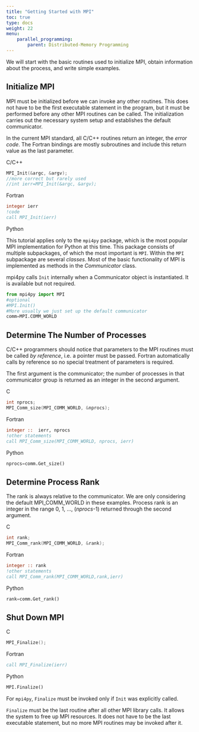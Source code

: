 ```yaml
---
title: "Getting Started with MPI"
toc: true
type: docs
weight: 22
menu:
    parallel_programming:
        parent: Distributed-Memory Programming
---
```


We will start with the basic routines used to initialize MPI, obtain information about the process, and write simple examples.

## Initialize MPI

MPI must be initialized before we can invoke any other routines.  This does not have to be the first executable statement in the program, but it must be performed before any other MPI routines can be called.  The initialization carries out the necessary system setup and establishes the default communicator.

In the current MPI standard, all C/C\+\+ routines return an integer, the _error code_.  The Fortran bindings are mostly subroutines and include this return value as the last parameter.

C/C++
```c
MPI_Init(&argc, &argv);
//more correct but rarely used
//int ierr=MPI_Init(&argc, &argv);
```

Fortran
```fortran
integer ierr
!code
call MPI_Init(ierr)
```

Python

This tutorial applies only to the `mpi4py` package, which is the most popular MPI implementation for Python at this time.  This package consists of multiple subpackages, of which the most important is `MPI`.  Within the `MPI` subpackage are several _classes_.  Most of the basic functionality of MPI is implemented as methods in the _Communicator_ class.

mpi4py calls `Init` internally when a Communicator object is instantiated. It is available but not required.

```python
from mpi4py import MPI
#optional
#MPI.Init()
#More usually we just set up the default communicator
comm=MPI.COMM_WORLD
```

## Determine The Number of Processes

C/C\+\+ programmers should notice that parameters to the MPI routines must be called _by reference_, i.e. a pointer must be passed.  Fortran automatically calls by reference so no special treatment of parameters is required. 

The first argument is the communicator; the number of processes in that communicator group is returned as an integer in the second argument.

C
```c
int nprocs;
MPI_Comm_size(MPI_COMM_WORLD, &nprocs);
```

Fortran
```fortran
integer ::  ierr, nprocs
!other statements
call MPI_Comm_size(MPI_COMM_WORLD, nprocs, ierr)
```

Python
```python
nprocs=comm.Get_size()
```

## Determine Process Rank

The rank is always relative to the communicator.  We are only considering the default MPI_COMM_WORLD in these examples.  Process rank is an integer in the range
0, 1, …,  (_nprocs_-1) returned through the second argument.

C
```c
int rank;
MPI_Comm_rank(MPI_COMM_WORLD, &rank);
```

Fortran
```fortran
integer :: rank
!other statements
call MPI_Comm_rank(MPI_COMM_WORLD,rank,ierr)
```

Python
```python
rank=comm.Get_rank()
```

## Shut Down MPI

C
```c
MPI_Finalize();
```

Fortran
```fortran
call MPI_Finalize(ierr)
```

Python
```python
MPI.Finalize()
```
For `mpi4py`, `Finalize` must be invoked only if `Init` was explicitly called.

`Finalize` must be the last routine after all other MPI library calls.  It allows the system to free up MPI resources.  It does not have to be the last executable statement, but no more MPI routines may be invoked after it.

